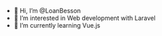 - 👋 Hi, I’m @LoanBesson
- 👀 I’m interested in Web development with Laravel
- 🌱 I’m currently learning Vue.js

<!---
- 💞️ I’m looking to collaborate on ...
- 📫 How to reach me ...
--->

<!---
LoanBesson/LoanBesson is a ✨ special ✨ repository because its `README.md` (this file) appears on your GitHub profile.
You can click the Preview link to take a look at your changes.
--->
